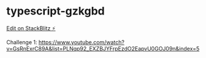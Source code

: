 # typescript-gzkgbd

[Edit on StackBlitz ⚡️](https://stackblitz.com/edit/typescript-gzkgbd)

Challenge 1: https://www.youtube.com/watch?v=GsRnExrC89A&list=PLNqp92_EXZBJYFrpEzdO2EapvU0GOJ09n&index=5
